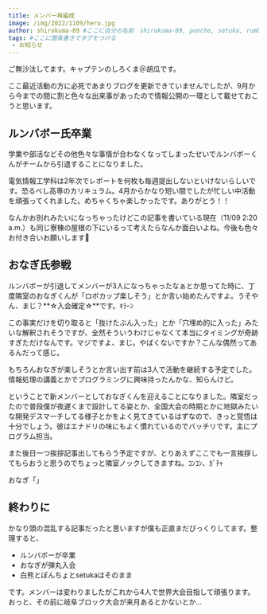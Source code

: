 ```yaml
---
title: メンバー再編成
image: /img/2022/1109/hero.jpg
author: shirokuma-89 #ここに自分の名前　shirokuma-89, poncho, setuka, rumbaboから選ぶ
tags: #ここに箇条書きでタグをつける
 - お知らせ
---
```


ご無沙汰してます。キャプテンのしろくま＠胡瓜です。

ここ最近活動の方に必死であまりブログを更新できていませんでしたが、9月から今までの間に割と色々な出来事があったので情報公開の一環として載せておこうと思います。

## ルンバボー氏卒業

学業や部活などその他色々な事情が合わなくなってしまったせいでルンバボーくんがチームから引退することになりました。

電気情報工学科は2年次でレポートを何枚も毎週提出しないといけないらしいです。恐るべし高専のカリキュラム。4月からかなり短い間でしたが忙しい中活動を頑張ってくれました。めちゃくちゃ楽しかったです。ありがとう！！

なんかお別れみたいになっちゃったけどこの記事を書いている現在（11/09 2:20 a.m.）も同じ寮棟の屋根の下にいるって考えたらなんか面白いよね。今後も色々お付き合いお願いします🙇

## おなぎ氏参戦

ルンバボーが引退してメンバーが3人になっちゃったなぁとか思ってた時に、丁度隣室のおなぎくんが「ロボカップ楽しそう」とか言い始めたんですよ。うそやん、まじ？**☆入会確定☆**です。ｷﾗｰﾝ

この事実だけを切り取ると「抜けたぶん入った」とか「穴埋め的に入った」みたいな解釈されそうですが、全然そういうわけじゃなくて本当にタイミングが奇跡すぎただけなんです。マジですよ、まじ。やばくないですか？こんな偶然ってあるんだって感じ。

もちろんおなぎが楽しそうとか言い出す前は3人で活動を継続する予定でした。情報処理の講義とかでプログラミングに興味持ったんかな、知らんけど。

ということで新メンバーとしておなぎくんを迎えることになりました。隣室だったので普段僕が夜遅くまで設計してる姿とか、全国大会の時期とかに地獄みたいな開発デスマーチしてる様子とかをよく見てきているはずなので、きっと覚悟は十分でしょう。彼はエナドリの味にもよく慣れているのでバッチリです。主にプログラム担当。

また後日一つ挨拶記事出してもらう予定ですが、とりあえずここでも一言挨拶してもらおうと思うのでちょっと隣室ノックしてきますね。ｺﾝｺﾝ、ｶﾞﾁｬ

おなぎ「」

## 終わりに

かなり頭の混乱する記事だったと思いますが僕も正直まだびっくりしてます。整理すると、

- ルンバボーが卒業
- おなぎが弾丸入会
- 白熊とぽんちょとsetukaはそのまま

です。メンバーは変わりましたがこれから4人で世界大会目指して頑張ります。おっと、その前に岐阜ブロック大会が来月あるとかないとか…